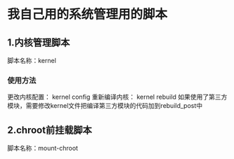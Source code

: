 我自己用的系统管理用的脚本
=========================

1.内核管理脚本
---------------

脚本名称：kernel

### 使用方法
更改内核配置： kernel config
重新编译内核： kernel rebuild
如果使用了第三方模块，需要修改kernel文件把编译第三方模块的代码加到rebuild_post中


2.chroot前挂载脚本
------------------

脚本名称：mount-chroot
